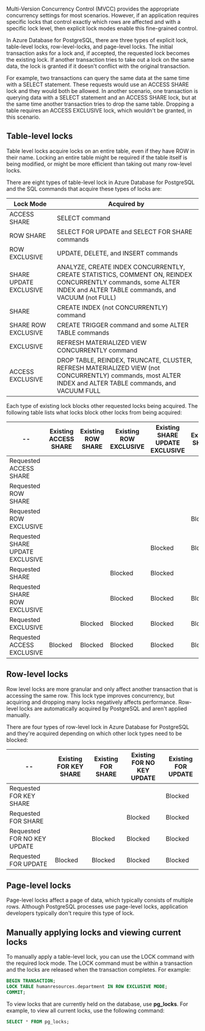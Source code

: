 Multi-Version Concurrency Control (MVCC) provides the appropriate concurrency settings for most scenarios. However, if an application requires specific locks that control exactly which rows are affected and with a specific lock level, then explicit lock modes enable this fine-grained control.

In Azure Database for PostgreSQL, there are three types of explicit lock, table-level locks, row-level-locks, and page-level locks. The initial transaction asks for a lock and, if accepted, the requested lock becomes the existing lock. If another transaction tries to take out a lock on the same data, the lock is granted if it doesn't conflict with the original transaction.

For example, two transactions can query the same data at the same time with a SELECT statement. These requests would use an ACCESS SHARE lock and they would both be allowed. In another scenario, one transaction is querying data with a SELECT statement and an ACCESS SHARE lock, but at the same time another transaction tries to drop the same table. Dropping a table requires an ACCESS EXCLUSIVE lock, which wouldn't be granted, in this scenario.

## Table-level locks

Table level locks acquire locks on an entire table, even if they have ROW in their name. Locking an entire table might be required if the table itself is being modified, or might be more efficient than taking out many row-level locks.

There are eight types of table-level lock in Azure Database for PostgreSQL and the SQL commands that acquire these types of locks are:

|Lock Mode  |Acquired by  |
|---------|---------|
|ACCESS SHARE     |SELECT command         |
|ROW SHARE     |SELECT FOR UPDATE and SELECT FOR SHARE commands         |
|ROW EXCLUSIVE     |UPDATE, DELETE, and INSERT commands         |
|SHARE UPDATE EXCLUSIVE     |ANALYZE, CREATE INDEX CONCURRENTLY, CREATE STATISTICS, COMMENT ON, REINDEX CONCURRENTLY commands, some ALTER INDEX and ALTER TABLE commands, and VACUUM (not FULL)         |
|SHARE     |CREATE INDEX (not CONCURRENTLY) command        |
|SHARE ROW EXCLUSIVE     |CREATE TRIGGER command and some ALTER TABLE commands         |
|EXCLUSIVE     |REFRESH MATERIALIZED VIEW CONCURRENTLY command         |
|ACCESS EXCLUSIVE     |DROP TABLE, REINDEX, TRUNCATE, CLUSTER, REFRESH MATERIALIZED VIEW (not CONCURRENTLY) commands, most ALTER INDEX and ALTER TABLE commands, and VACUUM FULL         |

Each type of existing lock blocks other requested locks being acquired. The following table lists what locks block other locks from being acquired:

| -- | Existing ACCESS SHARE  | Existing ROW SHARE | Existing ROW EXCLUSIVE | Existing SHARE UPDATE EXCLUSIVE | Existing SHARE | Existing SHARE ROW EXCL | Existing EXCLUSIVE | Existing ACCESS EXCLUSIVE |
| -------------------- | - | -------------- | ----------- | ----------- | -------------------- | ------- | ----------------- | ------- |
| Requested ACCESS SHARE       |   |                |             |             |                      |         |                   |Blocked      |
| Requested ROW SHARE          |   |                |             |             |                      |         |Blocked                |Blocked      |
| Requested ROW EXCLUSIVE          |   |                |             |             |Blocked                   |Blocked      |Blocked                |Blocked      |
| Requested SHARE UPDATE EXCLUSIVE |   |                |             |Blocked          |Blocked                   |Blocked      |Blocked                |Blocked      |
| Requested SHARE              |   |                |Blocked          |Blocked          |                      |Blocked      |Blocked                |Blocked      |
| Requested SHARE ROW EXCLUSIVE    |   |                |Blocked          |Blocked          |Blocked                   |Blocked      |Blocked                |Blocked      |
| Requested EXCLUSIVE              |   |Blocked             |Blocked          |Blocked          |Blocked                   |Blocked      |Blocked                |Blocked      |
| Requested ACCESS EXCLUSIVE       |Blocked|Blocked             |Blocked          |Blocked          |Blocked                   |Blocked      |Blocked                |Blocked      |

## Row-level locks

Row level locks are more granular and only affect another transaction that is accessing the same row. This lock type improves concurrency, but acquiring and dropping many locks negatively affects performance. Row-level locks are automatically acquired by PostgreSQL and aren't applied manually.

There are four types of row-level lock in Azure Database for PostgreSQL and they're acquired depending on which other lock types need to be blocked:

| -- | Existing FOR KEY SHARE | Existing FOR SHARE | Existing FOR NO KEY UPDATE | Existing FOR UPDATE |
| ------------------- | ----------------- | ------------- | --------- | ----------------- |
| Requested FOR KEY SHARE       |                   |               |           |Blocked                |
| Requested FOR SHARE           |                   |               |Blocked        |Blocked                |
| Requested FOR NO KEY UPDATE   |                   |Blocked            |Blocked        |Blocked                |
| Requested FOR UPDATE          |Blocked                |Blocked            |Blocked        |Blocked                |

## Page-level locks

Page-level locks affect a page of data, which typically consists of multiple rows. Although PostgreSQL processes use page-level locks, application developers typically don't require this type of lock.

## Manually applying locks and viewing current locks

To manually apply a table-level lock, you can use the LOCK command with the required lock mode. The LOCK command must be within a transaction and the locks are released when the transaction completes. For example:

```sql
BEGIN TRANSACTION;
LOCK TABLE humanresources.department IN ROW EXCLUSIVE MODE;
COMMIT;
```

To view locks that are currently held on the database, use **pg_locks**. For example, to view all current locks, use the following command:

```sql
SELECT * FROM pg_locks;
```
